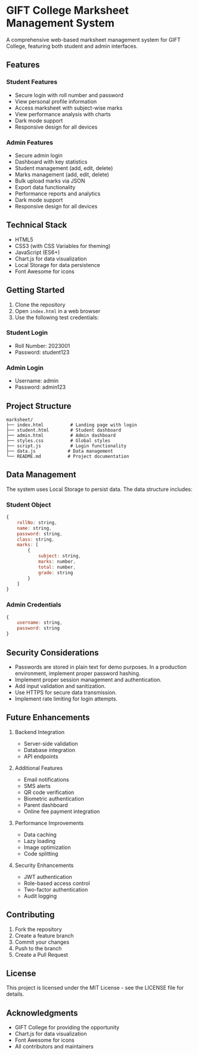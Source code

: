 # GIFT College Marksheet Management System

A comprehensive web-based marksheet management system for GIFT College, featuring both student and admin interfaces.

## Features

### Student Features
- Secure login with roll number and password
- View personal profile information
- Access marksheet with subject-wise marks
- View performance analysis with charts
- Dark mode support
- Responsive design for all devices

### Admin Features
- Secure admin login
- Dashboard with key statistics
- Student management (add, edit, delete)
- Marks management (add, edit, delete)
- Bulk upload marks via JSON
- Export data functionality
- Performance reports and analytics
- Dark mode support
- Responsive design for all devices

## Technical Stack

- HTML5
- CSS3 (with CSS Variables for theming)
- JavaScript (ES6+)
- Chart.js for data visualization
- Local Storage for data persistence
- Font Awesome for icons

## Getting Started

1. Clone the repository
2. Open `index.html` in a web browser
3. Use the following test credentials:

### Student Login
- Roll Number: 2023001
- Password: student123

### Admin Login
- Username: admin
- Password: admin123

## Project Structure

```
marksheet/
├── index.html          # Landing page with login
├── student.html        # Student dashboard
├── admin.html          # Admin dashboard
├── styles.css          # Global styles
├── script.js           # Login functionality
├── data.js            # Data management
└── README.md          # Project documentation
```

## Data Management

The system uses Local Storage to persist data. The data structure includes:

### Student Object
```javascript
{
    rollNo: string,
    name: string,
    password: string,
    class: string,
    marks: [
        {
            subject: string,
            marks: number,
            total: number,
            grade: string
        }
    ]
}
```

### Admin Credentials
```javascript
{
    username: string,
    password: string
}
```

## Security Considerations

- Passwords are stored in plain text for demo purposes. In a production environment, implement proper password hashing.
- Implement proper session management and authentication.
- Add input validation and sanitization.
- Use HTTPS for secure data transmission.
- Implement rate limiting for login attempts.

## Future Enhancements

1. Backend Integration
   - Server-side validation
   - Database integration
   - API endpoints

2. Additional Features
   - Email notifications
   - SMS alerts
   - QR code verification
   - Biometric authentication
   - Parent dashboard
   - Online fee payment integration

3. Performance Improvements
   - Data caching
   - Lazy loading
   - Image optimization
   - Code splitting

4. Security Enhancements
   - JWT authentication
   - Role-based access control
   - Two-factor authentication
   - Audit logging

## Contributing

1. Fork the repository
2. Create a feature branch
3. Commit your changes
4. Push to the branch
5. Create a Pull Request

## License

This project is licensed under the MIT License - see the LICENSE file for details.

## Acknowledgments

- GIFT College for providing the opportunity
- Chart.js for data visualization
- Font Awesome for icons
- All contributors and maintainers 